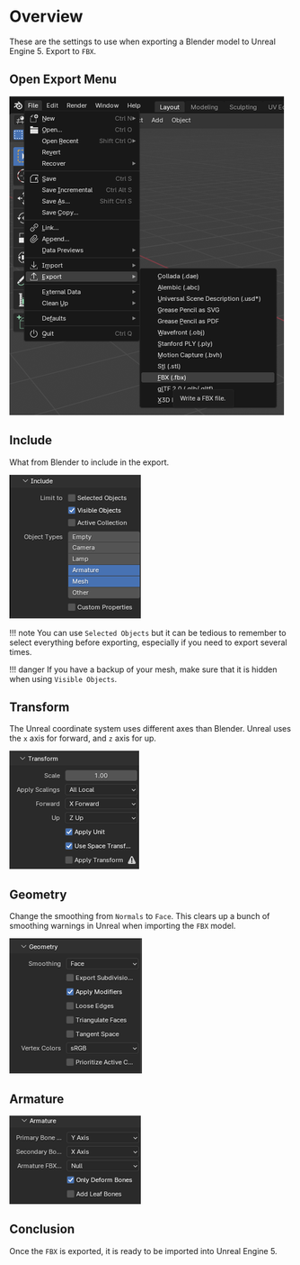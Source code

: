 # Overview
These are the settings to use when exporting a Blender model to Unreal Engine 5. Export to `FBX`.

## Open Export Menu
![open](assets/images/export_open.png)

## Include
What from Blender to include in the export.

![include](assets/images/export_include.png)

!!! note
    You can use `Selected Objects` but it can be tedious to remember to select everything before
    exporting, especially if you need to export several times.

!!! danger
    If you have a backup of your mesh, make sure that it is hidden when using `Visible Objects`.

## Transform
The Unreal coordinate system uses different axes than Blender. Unreal uses the `x` axis for 
forward, and `z` axis for up.

![transform](assets/images/export_transform.png)

## Geometry
Change the smoothing from `Normals` to `Face`. This clears up a bunch of smoothing warnings in Unreal
when importing the `FBX` model.

![geometry](assets/images/export_geometry.png)

## Armature

![armature](assets/images/export_armature.png)

## Conclusion
Once the `FBX` is exported, it is ready to be imported into Unreal Engine 5.